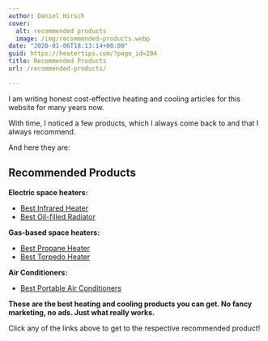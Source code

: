 ```yaml
---
author: Daniel Hirsch
cover:
  alt: recommended products
  image: /img/recommended-products.webp
date: "2020-01-06T18:13:14+00:00"
guid: https://heatertips.com/?page_id=284
title: Recommended Products
url: /recommended-products/

---
```

I am writing honest cost-effective heating and cooling articles for this website for many years now.

With time, I noticed a few products, which I always come back to and that I always recommend.

And here they are:

## Recommended Products

**Electric space heaters:**

- [Best Infrared Heater](/recommended-products/best-infrared-heater)
- [Best Oil-filled Radiator](/recommended-products/oil-filled-radiator/)

**Gas-based space heaters:**

- [Best Propane Heater](/recommended-products/propane-heater/)
- [Best Torpedo Heater](/recommended-products/torpedo-heater/)

**Air Conditioners:**

- [Best Portable Air Conditioners](/most-powerful-portable-air-conditioners/)

**These are the best heating and cooling products you can get. No fancy marketing, no ads. Just what really works.**

Click any of the links above to get to the respective recommended product!
